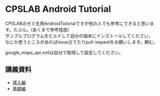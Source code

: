 # CPSLAB Android Tutorial
CPSLABのゼミ生用AndroidTutorialですが他の人でも参考にできると思います。たぶん。(あくまで参考程度)  
サンプルプログラムをビルドして自分の端末にインストールしてください。  
なにか思うところがあればissue立てたりpull requestをお願いします。頼む。  

google_maps_api.xmlは自分で取得して設定してください。

## 講義資料
- [導入編](doc/introduction.md)
- [基礎編](doc/document.md)
